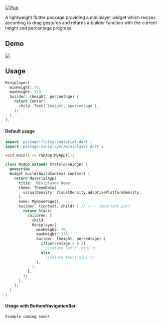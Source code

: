 [![Pub](https://img.shields.io/pub/v/miniplayer?color=2196F3)](https://pub.dev/packages/miniplayer)

A lightweight flutter package providing a miniplayer widget which resizes according to drag gestures and returns a builder function with the current height and percentage progress.

## Demo

![](https://s6.gifyu.com/images/ezgif.com-crop125b86630b69240f.gif)

## Usage

```dart
Miniplayer(
  minHeight: 70,
  maxHeight: 370,
  builder: (height, percentage) {
    return Center(
      child: Text('$height, $percentage'),
    );
  },
),
```
#### Default usage

```dart
import 'package:flutter/material.dart';
import 'package:miniplayer/miniplayer.dart';

void main() => runApp(MyApp());

class MyApp extends StatelessWidget {
  @override
  Widget build(BuildContext context) {
    return MaterialApp(
      title: 'Miniplayer Demo',
      theme: ThemeData(
        visualDensity: VisualDensity.adaptivePlatformDensity,
      ),
      home: MyHomePage(),
      builder: (context, child) { // <--- Important part
        return Stack(
          children: [
            child,
            Miniplayer(
              minHeight: 70,
              maxHeight: 370,
              builder: (height, percentage) {
                if(percentage > 0.2)
                  //return Text('!mini');
                else 
                  //return Text('mini');
              },
            ),
          ],
        );
      },
    );
  }
}
```

#### Usage with BottomNavigationBar

```
Example coming soon!
```
